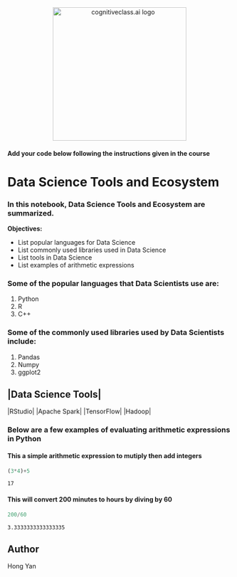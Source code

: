 <center>
    <img src="https://cf-courses-data.s3.us.cloud-object-storage.appdomain.cloud/IBMDeveloperSkillsNetwork-DS0105EN-SkillsNetwork/labs/Module2/images/SN_web_lightmode.png" width="300" alt="cognitiveclass.ai logo">
</center>


#### Add your code below following the instructions given in the course


# Data Science Tools and Ecosystem

### In this notebook, Data Science Tools and Ecosystem are summarized.

**Objectives:**
* List popular languages for Data Science
* List commonly used libraries used in Data Science
* List tools in Data Science
* List examples of arithmetic expressions


### Some of the popular languages that Data Scientists use are:
1. Python
2. R
3. C++


### Some of the commonly used libraries used by Data Scientists include:
1. Pandas
2. Numpy
3. ggplot2

|Data Science Tools|
--------------------
|RStudio|
|Apache Spark|
|TensorFlow|
|Hadoop|

### Below are a few examples of evaluating arithmetic expressions in Python

#### This a simple arithmetic expression to mutiply then add integers


```python
(3*4)+5
```




    17



#### This will convert 200 minutes to hours by diving by 60


```python
200/60
```




    3.3333333333333335



## Author
Hong Yan


```python

```
